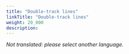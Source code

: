 ```yaml
---
title: "Double-track lines"
linkTitle: "Double-track lines"
weight: 20_000
description:
---
```


_Not translated: please select another language._
